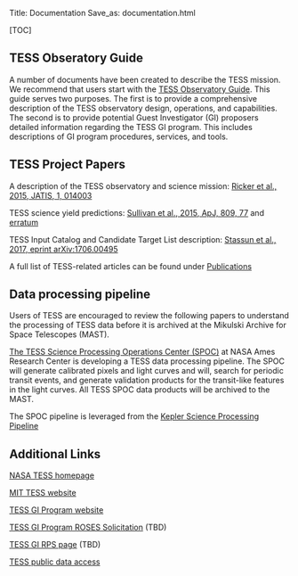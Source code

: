 Title: Documentation
Save_as: documentation.html

[TOC]


## TESS Obseratory Guide
A number of documents have been created to describe the TESS mission. We recommend that users start with the [TESS Observatory Guide](). This guide serves two purposes. The first is to provide a comprehensive description of the TESS observatory design, operations, and capabilities. The second is to provide potential Guest Investigator (GI) proposers detailed information regarding the TESS GI program. This includes descriptions of GI program procedures, services, and tools. 


## TESS Project Papers

A description of the TESS observatory and science mission: [Ricker et al., 2015, JATIS, 1, 014003](http://adsabs.harvard.edu/abs/2015JATIS...1a4003R)
 
TESS science yield predictions: [Sullivan et al., 2015, ApJ, 809, 77](http://adsabs.harvard.edu/abs/2015ApJ...809...77S) and [erratum](http://adsabs.harvard.edu/abs/2017ApJ...837...99S)
 
TESS Input Catalog and Candidate Target List description: [Stassun et al., 2017, eprint arXiv:1706.00495](http://adsabs.harvard.edu/abs/2017arXiv170600495S)


A full list of TESS-related articles can be found under [Publications](publications.html)


## Data processing pipeline

Users of TESS are encouraged to review the following papers to understand the processing of TESS data before it is archived at the Mikulski Archive for Space Telescopes (MAST).

 
[The TESS Science Processing Operations Center (SPOC)](http://adsabs.harvard.edu/abs/2016SPIE.9913E..3EJ) at NASA Ames Research Center is developing a TESS data processing pipeline. The SPOC will generate calibrated pixels and light curves and will, search for periodic transit events, and generate validation products for the transit-like features in the light curves. All TESS SPOC data products will be archived to the MAST.


The SPOC pipeline is leveraged from the [Kepler Science Processing Pipeline](http://adsabs.harvard.edu/abs/2010ApJ...713L..87J)





## Additional Links

[NASA TESS homepage](https://tess.gsfc.nasa.gov/)
 
[MIT TESS website](http://space.mit.edu/TESS/TESS/TESS_Overview.html)
 
[TESS GI Program website](https://heasarc.gsfc.nasa.gov/docs/tess/)
 
[TESS GI Program ROSES Solicitation](https://nspires.nasaprs.com/external/)   (TBD)
 
[TESS GI RPS page](https://heasarc.gsfc.nasa.gov/ark/tess/)  (TBD)
 
[TESS public data access](https://archive.stsci.edu/tess/)
 








